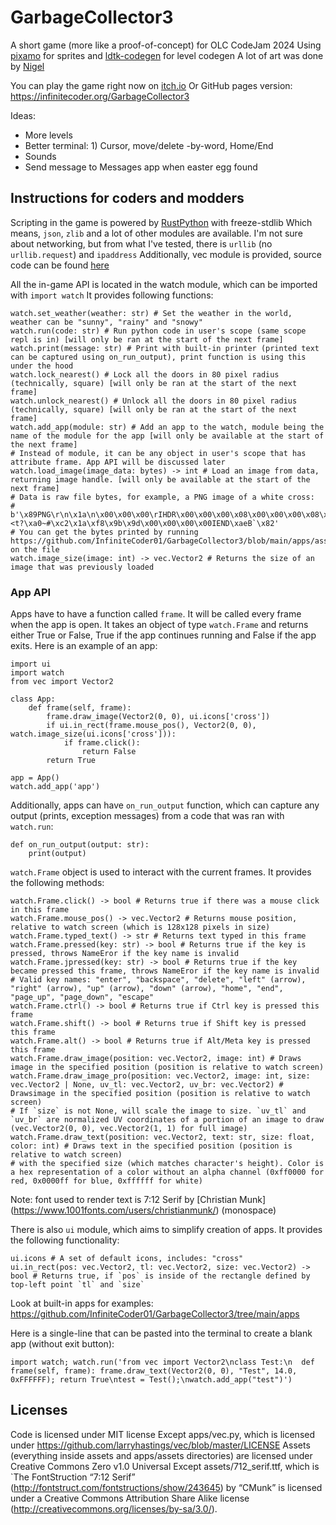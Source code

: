 # GarbageCollector3
A short game (more like a proof-of-concept) for OLC CodeJam 2024
Using [pixamo](https://github.com/InfiniteCoder01/pixamo) for sprites and [ldtk-codegen](https://github.com/InfiniteCoder01/ldtk-codegen) for level codegen
A lot of art was done by [Nigel](https://github.com/bhavyakukkar/)

You can play the game right now on [itch.io](https://infinitecoder.itch.io/garbagecollector3)
Or GitHub pages version: https://infinitecoder.org/GarbageCollector3

Ideas:
- More levels
- Better terminal: 1) Cursor, move/delete -by-word, Home/End
- Sounds
- Send message to Messages app when easter egg found

## Instructions for coders and modders
Scripting in the game is powered by [RustPython](https://github.com/RustPython/RustPython) with freeze-stdlib
Which means, `json`, `zlib` and a lot of other modules are available. I'm not sure about networking, but from what I've tested,
there is `urllib` (no `urllib.request`) and `ipaddress`
Additionally, vec module is provided, source code can be found [here](https://github.com/larryhastings/vec)

All the in-game API is located in the watch module, which can be imported with `import watch`
It provides following functions:
```
watch.set_weather(weather: str) # Set the weather in the world, weather can be "sunny", "rainy" and "snowy"
watch.run(code: str) # Run python code in user's scope (same scope repl is in) [will only be ran at the start of the next frame]
watch.print(message: str) # Print with built-in printer (printed text can be captured using on_run_output), print function is using this under the hood
watch.lock_nearest() # Lock all the doors in 80 pixel radius (technically, square) [will only be ran at the start of the next frame]
watch.unlock_nearest() # Unlock all the doors in 80 pixel radius (technically, square) [will only be ran at the start of the next frame]
watch.add_app(module: str) # Add an app to the watch, module being the name of the module for the app [will only be available at the start of the next frame]
# Instead of module, it can be any object in user's scope that has attribute frame. App API will be discussed later
watch.load_image(image_data: bytes) -> int # Load an image from data, returning image handle. [will only be available at the start of the next frame]
# Data is raw file bytes, for example, a PNG image of a white cross:
# b'\x89PNG\r\n\x1a\n\x00\x00\x00\rIHDR\x00\x00\x00\x08\x00\x00\x00\x08\x08\x06\x00\x00\x00\xc4\x0f\xbe\x8b\x00\x00\x00\x01sRGB\x00\xae\xce\x1c\xe9\x00\x00\x00>IDAT\x18\x95\x85\x8d1\n\x000\x0c\x025k>\x90\xff\xbf\xae\x1f\xe8\x9cL\x01\x91B\x9d\xe4D\xe5\xed\xd3\x00\x90,B\xb4<\x1c\xb8\xa7\x03U\xb2\xc8WK/\xc3[\xae\xff\x85\x86;\xab,<t?\xa0~#\xc2\x1a\xf8\x9b\x9d\x00\x00\x00\x00IEND\xaeB`\x82'
# You can get the bytes printed by running https://github.com/InfiniteCoder01/GarbageCollector3/blob/main/apps/assets/convert.py on the file
watch.image_size(image: int) -> vec.Vector2 # Returns the size of an image that was previously loaded
```

### App API
Apps have to have a function called `frame`. It will be called every frame when the app is open. It takes an object of type `watch.Frame` and returns either True or False,
True if the app continues running and False if the app exits.
Here is an example of an app:
```
import ui
import watch
from vec import Vector2

class App:
    def frame(self, frame):
        frame.draw_image(Vector2(0, 0), ui.icons['cross'])
        if ui.in_rect(frame.mouse_pos(), Vector2(0, 0), watch.image_size(ui.icons['cross'])):
            if frame.click():
                return False
        return True

app = App()
watch.add_app('app')
```

Additionally, apps can have `on_run_output` function, which can capture any output (prints, exception messages) from a code that was ran with `watch.run`:
```
def on_run_output(output: str):
    print(output)
```

`watch.Frame` object is used to interact with the current frames. It provides the following methods:
```
watch.Frame.click() -> bool # Returns true if there was a mouse click in this frame
watch.Frame.mouse_pos() -> vec.Vector2 # Returns mouse position, relative to watch screen (which is 128x128 pixels in size)
watch.Frame.typed_text() -> str # Returns text typed in this frame
watch.Frame.pressed(key: str) -> bool # Returns true if the key is pressed, throws NameEror if the key name is invalid
watch.Frame.jpressed(key: str) -> bool # Returns true if the key became pressed this frame, throws NameEror if the key name is invalid
# Valid key names: "enter", "backspace", "delete", "left" (arrow), "right" (arrow), "up" (arrow), "down" (arrow), "home", "end", "page_up", "page_down", "escape"
watch.Frame.ctrl() -> bool # Returns true if Ctrl key is pressed this frame
watch.Frame.shift() -> bool # Returns true if Shift key is pressed this frame
watch.Frame.alt() -> bool # Returns true if Alt/Meta key is pressed this frame
watch.Frame.draw_image(position: vec.Vector2, image: int) # Draws image in the specified position (position is relative to watch screen)
watch.Frame.draw_image_pro(position: vec.Vector2, image: int, size: vec.Vector2 | None, uv_tl: vec.Vector2, uv_br: vec.Vector2) # Drawsimage in the specified position (position is relative to watch screen)
# If `size` is not None, will scale the image to size. `uv_tl` and `uv_br` are normalized UV coordinates of a portion of an image to draw (vec.Vector2(0, 0), vec.Vector2(1, 1) for full image)
watch.Frame.draw_text(position: vec.Vector2, text: str, size: float, color: int) # Draws text in the specified position (position is relative to watch screen)
# with the specified size (which matches character's height). Color is a hex representation of a color without an alpha channel (0xff0000 for red, 0x0000ff for blue, 0xffffff for white)
```

Note: font used to render text is 7:12 Serif by [Christian Munk] (https://www.1001fonts.com/users/christianmunk/) (monospace)

There is also `ui` module, which aims to simplify creation of apps. It provides the following functionality:
```
ui.icons # A set of default icons, includes: "cross"
ui.in_rect(pos: vec.Vector2, tl: vec.Vector2, size: vec.Vector2) -> bool # Returns true, if `pos` is inside of the rectangle defined by top-left point `tl` and `size`
```

Look at built-in apps for examples: https://github.com/InfiniteCoder01/GarbageCollector3/tree/main/apps

Here is a single-line that can be pasted into the terminal to create a blank app (without exit button):
```
import watch; watch.run('from vec import Vector2\nclass Test:\n  def frame(self, frame): frame.draw_text(Vector2(0, 0), "Test", 14.0, 0xFFFFFF); return True\ntest = Test();\nwatch.add_app("test")')
```

## Licenses
Code is licensed under MIT license
Except apps/vec.py, which is licensed under https://github.com/larryhastings/vec/blob/master/LICENSE
Assets (everything inside assets and apps/assets directories) are licensed under Creative Commons Zero v1.0 Universal
Except assets/712_serif.ttf, which is `The FontStruction “7:12 Serif” (http://fontstruct.com/fontstructions/show/243645) by “CMunk” is licensed under a Creative Commons Attribution Share Alike license (http://creativecommons.org/licenses/by-sa/3.0/).
